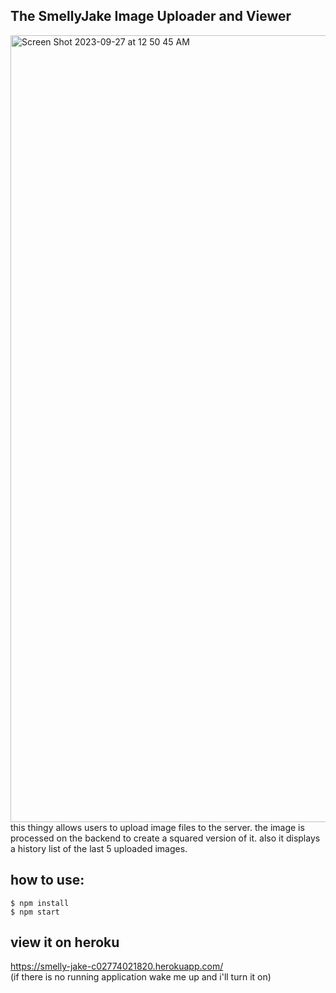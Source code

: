 ## The SmellyJake Image Uploader and Viewer
<img width="1259" alt="Screen Shot 2023-09-27 at 12 50 45 AM" src="https://github.com/jromeem/smelly-jake/assets/1573880/ac87bf55-b7ca-4806-9add-a047f66ba8bf">
this thingy allows users to upload image files to the server. the image is processed on the backend to create a squared version of it. also it displays a history list of the last 5 uploaded images.

## how to use:
`$ npm install`  
`$ npm start`  

## view it on heroku
https://smelly-jake-c02774021820.herokuapp.com/  
(if there is no running application wake me up and i'll turn it on)
